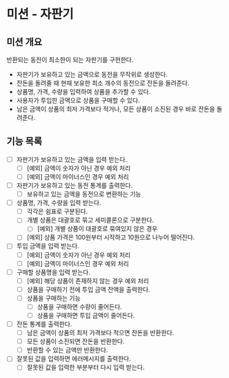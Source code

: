 # 미션 - 자판기

## 미션 개요

반환되는 동전이 최소한이 되는 자판기를 구현한다.

- 자판기가 보유하고 있는 금액으로 동전을 무작위로 생성한다.
- 잔돈을 돌려줄 때 현재 보유한 최소 개수의 동전으로 잔돈을 돌려준다.
- 상품명, 가격, 수량을 입력하여 상품을 추가할 수 있다.
- 사용자가 투입한 금액으로 상품을 구매할 수 있다.
- 남은 금액이 상품의 최저 가격보다 적거나, 모든 상품이 소진된 경우 바로 잔돈을 돌려준다.

## 기능 목록

- [ ] 자판기가 보유하고 있는 금액을 입력 받는다.
    - [ ] [예외] 금액이 숫자가 아닌 경우 예외 처리
    - [ ] [예외] 금액이 마이너스인 경우 예외 처리
- [ ] 자판기가 보유하고 있는 동전 통계를 출력한다.
    - [ ] 보유하고 있는 금액을 동전으로 변환하는 기능
- [ ] 상품명, 가격, 수량을 입력 받는다.
    - [ ] 각각은 쉼표로 구분된다.
    - [ ] 개별 상품은 대괄호로 묶고 세미콜론으로 구분한다.
        - [ ] [예외] 개별 상품이 대괄호로 묶여있지 않은 경우
    - [ ] [예외] 상품 가격은 100원부터 시작하고 10원으로 나누어 떨어진다.
- [ ] 투입 금액을 입력 받는다.
    - [ ] [예외] 금액이 숫자가 아닌 경우 예외 처리
    - [ ] [예외] 금액이 마이너스인 경우 예외 처리
- [ ] 구매할 상품명을 입력 받는다.
    - [ ] [예외] 해당 상품이 존재하지 않는 경우 예외 처리
    - [ ] 상품을 구매하기 전에 투입 금액 잔액을 출력한다.
    - [ ] 상품을 구매하는 기능
        - [ ] 상품을 구매하면 수량이 줄어든다.
        - [ ] 상품을 구매하면 투입 금액이 줄어든다.
- [ ] 잔돈 통계를 출력한다.
    - [ ] 남은 금액이 상품의 최저 가격보다 적으면 잔돈을 반환한다.
    - [ ] 모든 상품이 소진되면 잔돈을 반환한다.
    - [ ] 반환할 수 있는 금액만 반환한다.
- [ ] 잘못된 값을 입력하면 에러메시지를 출력한다.
    - [ ] 잘못된 값을 입력한 부분부터 다시 입력 받는다.
